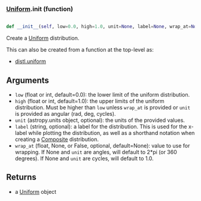 ### [Uniform](Uniform.md).__init__ (function)


```py

def __init__(self, low=0.0, high=1.0, unit=None, label=None, wrap_at=None)

```



Create a [Uniform](Uniform.md) distribution.

This can also be created from a function at the top-level as:

* [distl.uniform](distl.uniform.md)

Arguments
--------------
* `low` (float or int, default=0.0): the lower limit of the uniform distribution.
* `high` (float or int, default=1.0): the upper limits of the uniform distribution.
    Must be higher than `low` unless `wrap_at` is provided or `unit`
    is provided as angular (rad, deg, cycles).
* `unit` (astropy.units object, optional): the units of the provided values.
* `label` (string, optional): a label for the distribution.  This is used
    for the x-label while plotting the distribution, as well as a shorthand
    notation when creating a [Composite](Composite.md) distribution.
* `wrap_at` (float, None, or False, optional, default=None): value to
    use for wrapping.  If None and `unit` are angles, will default to
    2*pi (or 360 degrees).  If None and `unit` are cycles, will default
    to 1.0.

Returns
--------
* a [Uniform](Uniform.md) object

